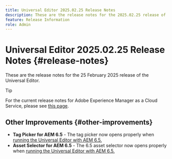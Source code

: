 ```yaml
---
title: Universal Editor 2025.02.25 Release Notes
description: These are the release notes for the 2025.02.25 release of the Universal Editor.
feature: Release Information
role: Admin
---
```


# Universal Editor 2025.02.25 Release Notes {#release-notes}

These are the release notes for the 25 February 2025 release of the Universal Editor.

>[!TIP]
>
>For the current release notes for Adobe Experience Manager as a Cloud Service, please see [this page](/help/release-notes/release-notes-cloud/release-notes-current.md).

## Other Improvements {#other-improvements}

* **Tag Picker for AEM 6.5** - The tag picker now opens properly when [running the Universal Editor with AEM 6.5.](https://experienceleague.adobe.com/en/docs/experience-manager-65/content/implementing/developing/headless/universal-editor/introduction)
* **Asset Selector for AEM 6.5** - The 6.5 asset selector now opens properly when [running the Universal Editor with AEM 6.5.](https://experienceleague.adobe.com/en/docs/experience-manager-65/content/implementing/developing/headless/universal-editor/introduction)
